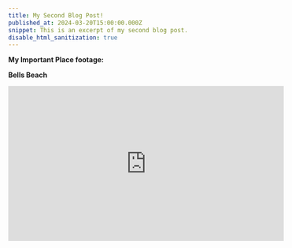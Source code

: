 ```yaml
---
title: My Second Blog Post!
published_at: 2024-03-20T15:00:00.000Z
snippet: This is an excerpt of my second blog post.
disable_html_sanitization: true
---
```


**My Important Place footage:**

**Bells Beach**

<iframe width="560" height="315" src="https://www.youtube.com/embed/RZL3HGANHUs?si=KuFEhMFhw8Rimw6v" title="YouTube video player" frameborder="0" allow="accelerometer; autoplay; clipboard-write; encrypted-media; gyroscope; picture-in-picture; web-share" referrerpolicy="strict-origin-when-cross-origin" allowfullscreen></iframe>

<!-- # This is h1

## This is h2

_underline_

**bold** -->
